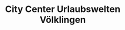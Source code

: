 ---
title: "City Center Urlaubswelten Völklingen"
url: /voelklingen/city-center-urlaubswelten-voelklingen/
shop: Reisebüro
---